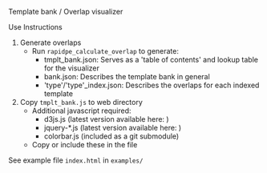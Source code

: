 Template bank / Overlap visualizer

Use Instructions

1. Generate overlaps
    - Run `rapidpe_calculate_overlap` to generate:
        - tmplt_bank.json: Serves as a 'table of contents' and lookup table for the visualizer
        - bank.json: Describes the template bank in general
        - 'type'/'type'_index.json: Describes the overlaps for each indexed template
2. Copy `tmplt_bank.js` to web directory
    - Additional javascript required:
        - d3js.js (latest version available here: )
        - jquery-*.js (latest version available here: )
        - colorbar.js (included as a git submodule)
    - Copy or include these in the file

See example file `index.html` in `examples/`

